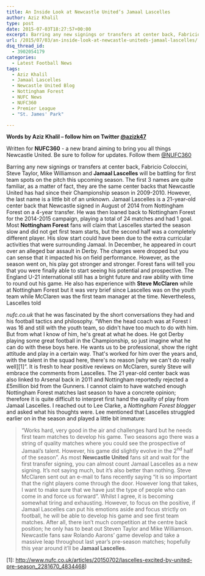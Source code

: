 ```yaml
---
title: An Inside Look at Newcastle United’s Jamaal Lascelles
author: Aziz Khalil
type: post
date: 2015-07-03T18:27:57+00:00
excerpt: Barring any new signings or transfers at center back, Fabricio Coloccini, Steve Taylor, Mike Williamson and Jamaal Lascelles will..
url: /2015/07/03/an-inside-look-at-newcastle-uniteds-jamaal-lascelles/
dsq_thread_id:
  - 3902054179
categories:
  - Latest Football News
tags:
  - Aziz Khalil
  - Jamaal Lascelles
  - Newcastle United Blog
  - Nottingham Forest
  - NUFC News
  - NUFC360
  - Premier League
  - "St. James' Park"

---
```

**Words by Aziz Khalil – follow him on Twitter [@azizk47](https://twitter.com/azizk47")**

Written for **NUFC360** - a new brand aiming to bring you all things Newcastle United. Be sure to follow for updates. Follow them [@NUFC360](https://twitter.com/nufc360)

Barring any new signings or transfers at center back, Fabricio Coloccini, Steve Taylor, Mike Williamson and **Jamaal Lascelles** will be battling for first team spots on the pitch this upcoming season. The first 3 names are quite familiar, as a matter of fact, they are the same center backs that Newcastle United has had since their Championship season in 2009-2010. However, the last name is a little bit of an unknown. Jamaal Lascelles is a 21-year-old center back that Newcastle signed in August of 2014 from Nottingham Forest on a 4-year transfer. He was then loaned back to Nottingham Forest for the 2014-2015 campaign, playing a total of 24 matches and had 1 goal. Most **Nottingham Forest** fans will claim that Lascelles started the season slow and did not get first team starts, but the second half was a completely different player. His slow start could have been due to the extra curricular activities that were surrounding Jamaal. In December, he appeared in court over an alleged bar assault in Derby. The charges were dropped but you can sense that it impacted his on field performance. However, as the season went on, his play got stronger and stronger. Forest fans will tell you that you were finally able to start seeing his potential and prospective. The England U-21 international still has a bright future and raw ability with time to round out his game. He also has experience with **Steve McClaren** while at Nottingham Forest but it was very brief since Lascelles was on the youth team while McClaren was the first team manager at the time. Nevertheless, Lascelles told 

_nufc.co.uk_ that he was fascinated by the short conversations they had and his football tactics and philosophy. “When the head coach was at Forest I was 16 and still with the youth team, so didn't have too much to do with him. But from what I know of him, he's great at what he does. He got Derby playing some great football in the Championship, so just imagine what he can do with these boys here. He wants us to be professional, show the right attitude and play in a certain way. That's worked for him over the years and, with the talent in the squad here, there's no reason [why we can't do really well][1]”. It is fresh to hear positive reviews on McClaren, surely Steve will embrace the comments from Lascelles. The 21 year-old center back was also linked to Arsenal back in 2011 and Nottingham reportedly rejected a £5million bid from the Gunners. I cannot claim to have watched enough Nottingham Forest matches last season to have a concrete opinion; therefore it is quite difficult to interpret first hand the quality of play from Jamaal Lascelles. I reached out to Lee Clarke, a _Nottingham Forest blogger_ and asked what his thoughts were. Lee mentioned that Lascelles struggled earlier on in the season and played a little bit immature:

> “Works hard, very good in the air and challenges hard but he needs first team matches to develop his game. Two seasons ago there was a string of quality matches where you could see the prospective of Jamaal’s talent. However, his game did slightly evolve in the 2<sup>nd</sup> half of the season”. As most **Newcastle United** fans sit and wait for the first transfer signing, you can almost count Jamaal Lascelles as a new signing. It’s not saying much, but it’s also better than nothing. Steve McClaren sent out an e-mail to fans recently saying “it is so important that the right players come through the door. However long that takes, I want to make sure that we have just the type of people who can come in and force us forward”. Whilst I agree, it is becoming somewhat tiring and exhausting. However, to focus on the positive, if Jamaal Lascelles can put his emotions aside and focus strictly on football, he will be able to develop his game and see first team matches. After all, there isn’t much competition at the centre back position; he only has to beat out Steven Taylor and Mike Williamson. Newcastle fans saw Rolando Aarons’ game develop and take a massive leap throughout last year’s pre-season matches; hopefully this year around it’ll be **Jamaal Lascelles**.

 [1]: http://www.nufc.co.uk/articles/20150702/lascelles-excited-by-united-pre-season_2281670_4834468)

